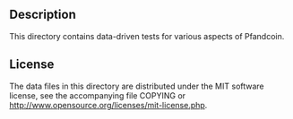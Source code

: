 Description
------------

This directory contains data-driven tests for various aspects of Pfandcoin.

License
--------

The data files in this directory are distributed under the MIT software
license, see the accompanying file COPYING or
http://www.opensource.org/licenses/mit-license.php.


